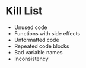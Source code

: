 Kill List
=========
* Unused code
* Functions with side effects
* Unformatted code
* Repeated code blocks
* Bad variable names
* Inconsistency